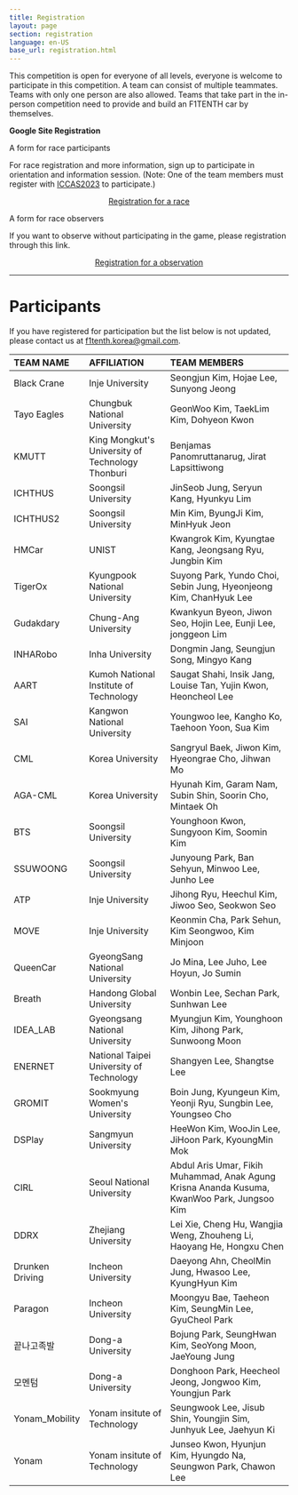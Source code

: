 ```yaml
---
title: Registration
layout: page
section: registration
language: en-US
base_url: registration.html
---
```


This competition is open for everyone of all levels, everyone is welcome to participate in this competition. A team can consist of multiple teammates. Teams with only one person are also allowed. Teams that take part in the in-person competition need to provide and build an F1TENTH car by themselves.


**Google Site Registration**

<!-- ***It will be open by April 30th*** -->

A form for race participants

For race registration and more information, sign up to participate in orientation and information session.
(Note: One of the team members must register with [ICCAS2023](https://2023.iccas.org/) to participate.)

<center class="actions">
	<a href="https://docs.google.com/forms/d/1ycNog7lz3oYiwzHIJfmzt0CW0E1GGCBMy1FUQ7ij1AI/viewform?edit_requested=true" class="button">Registration for a race</a>
</center>

A form for race observers

If you want to observe without participating in the game, please registration through this link.

<center class="actions">
	<a href="https://docs.google.com/forms/d/1A6zPXR0jw3rSxlnkt_N6jV9zW4JCAKfkoEUlPsglXUU/viewform?edit_requested=true" class="button">Registration for a observation</a>
</center>


---
<!-- <center class="actions">
	<a href="../participants.html" class="button">Participants</a>
</center> -->

# Participants

If you have registered for participation but the list below is not updated, please contact us at f1tenth.korea@gmail.com.

| TEAM NAME | AFFILIATION | TEAM MEMBERS |
|:---|:---|:---|
| Black Crane | Inje University | Seongjun Kim, Hojae Lee, Sunyong Jeong |
| Tayo Eagles | Chungbuk National University | GeonWoo Kim, TaekLim Kim, Dohyeon Kwon |
| KMUTT | King Mongkut's University of Technology Thonburi | Benjamas Panomruttanarug, Jirat Lapsittiwong |
| ICHTHUS | Soongsil University | JinSeob Jung, Seryun Kang, Hyunkyu Lim |
| ICHTHUS2 | Soongsil University | Min Kim, ByungJi Kim, MinHyuk Jeon |
| HMCar | UNIST | Kwangrok Kim, Kyungtae Kang, Jeongsang Ryu, Jungbin Kim |
| TigerOx | Kyungpook National University | Suyong Park, Yundo Choi, Sebin Jung, Hyeonjeong Kim, ChanHyuk Lee |
| Gudakdary | Chung-Ang University | Kwankyun Byeon, Jiwon Seo, Hojin Lee, Eunji Lee, jonggeon Lim |
| INHARobo | Inha University | Dongmin Jang, Seungjun Song, Mingyo Kang |
| AART | Kumoh National Institute of Technology | Saugat Shahi, Insik Jang, Louise Tan, Yujin Kwon, Heoncheol Lee |
| SAI | Kangwon National University | Youngwoo lee, Kangho Ko, Taehoon Yoon, Sua Kim |
| CML | Korea University | Sangryul Baek, Jiwon Kim, Hyeongrae Cho, Jihwan Mo |
| AGA-CML | Korea University | Hyunah Kim, Garam Nam, Subin Shin, Soorin Cho, Mintaek Oh |
| BTS | Soongsil University | Younghoon Kwon, Sungyoon Kim, Soomin Kim |
| SSUWOONG | Soongsil University | Junyoung Park, Ban Sehyun, Minwoo Lee, Junho Lee |
| ATP | Inje University | Jihong Ryu, Heechul Kim, Jiwoo Seo, Seokwon Seo |
| MOVE | Inje University | Keonmin Cha, Park Sehun, Kim Seongwoo, Kim Minjoon |
| QueenCar | GyeongSang National University | Jo Mina, Lee Juho, Lee Hoyun, Jo Sumin |
| Breath | Handong Global University | Wonbin Lee, Sechan Park, Sunhwan Lee |
| IDEA_LAB | Gyeongsang National University | Myungjun Kim, Younghoon Kim, Jihong Park, Sunwoong Moon |
| ENERNET | National Taipei University of Technology  | Shangyen Lee, Shangtse Lee |
| GROMIT | Sookmyung Women's University  | Boin Jung, Kyungeun Kim, Yeonji Ryu, Sungbin Lee, Youngseo Cho |
| DSPlay | Sangmyun University | HeeWon Kim, WooJin Lee, JiHoon Park, KyoungMin Mok |
| CIRL | Seoul National University | Abdul Aris Umar, Fikih Muhammad, Anak Agung Krisna Ananda Kusuma, KwanWoo Park, Jungsoo Kim|
| DDRX | Zhejiang University | Lei Xie, Cheng Hu, Wangjia Weng, Zhouheng Li, Haoyang He, Hongxu Chen | 
| Drunken Driving | Incheon University | Daeyong Ahn, CheolMin Jung, Hwasoo Lee, KyungHyun Kim |
| Paragon | Incheon University | Moongyu Bae, Taeheon Kim, SeungMin Lee, GyuCheol Park | 
| 끝나고족발 | Dong-a University | Bojung Park, SeungHwan Kim, SeoYong Moon, JaeYoung Jung|
| 모멘텀 | Dong-a University | Donghoon Park, Heecheol Jeong, Jongwoo Kim, Youngjun Park |
| Yonam_Mobility | Yonam insitute of Technology | Seungwook Lee, Jisub Shin, Youngjin Sim, Junhyuk Lee, Jaehyun Ki |
| Yonam | Yonam insitute of Technology | Junseo Kwon, Hyunjun Kim, Hyungdo Na, Seungwon Park, Chawon Lee | 
